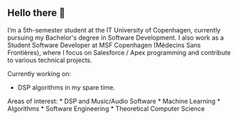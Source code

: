 ## Hello there 👋

I’m a 5th-semester student at the IT University of Copenhagen, currently pursuing my Bachelor's degree in Software Development. I also work as a Student Software Developer at MSF Copenhagen (Médecins Sans Frontières), where I focus on Salesforce / Apex programming and contribute to various technical projects.

Currently working on:
* DSP algorithms in my spare time.

Areas of interest:
    * DSP and Music/Audio Software
    * Machine Learning
    * Algorithms
    * Software Engineering
    * Theoretical Computer Science

